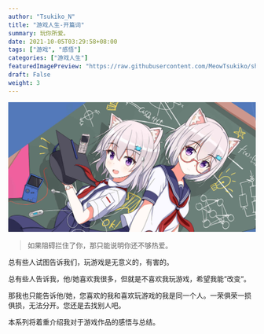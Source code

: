 ```yaml
---
author: "Tsukiko_N"
title: "游戏人生-开篇词"
summary: 玩你所爱。
date: 2021-10-05T03:29:58+08:00
tags: ["游戏", "感悟"]
categories: ["游戏人生"]
featuredImagePreview: "https://raw.githubusercontent.com/MeowTsukiko/share/main/websitepicture/game-banner.jpg"
draft: False
weight: 3
---
```


![game-banner](https://raw.githubusercontent.com/MeowTsukiko/share/main/websitepicture/game-banner.jpg)

> 如果阻碍拦住了你，那只能说明你还不够热爱。

总有些人试图告诉我们，玩游戏是无意义的，有害的。

总有些人告诉我，他/她喜欢我很多，但就是不喜欢我玩游戏，希望我能“改变“。

那我也只能告诉他/她，您喜欢的我和喜欢玩游戏的我是同一个人。一荣俱荣一损俱损，无法分开。您还是去找别人吧。

本系列将着重介绍我对于游戏作品的感悟与总结。
